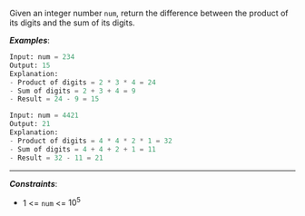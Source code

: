 Given an integer number `num`, return the difference between the product of its digits and the sum of its digits.

**_Examples_**:
```python
Input: num = 234
Output: 15 
Explanation: 
- Product of digits = 2 * 3 * 4 = 24 
- Sum of digits = 2 + 3 + 4 = 9 
- Result = 24 - 9 = 15

Input: num = 4421
Output: 21
Explanation: 
- Product of digits = 4 * 4 * 2 * 1 = 32 
- Sum of digits = 4 + 4 + 2 + 1 = 11 
- Result = 32 - 11 = 21
```
---
**_Constraints_**:
-  1 <= `num` <= $10^5$